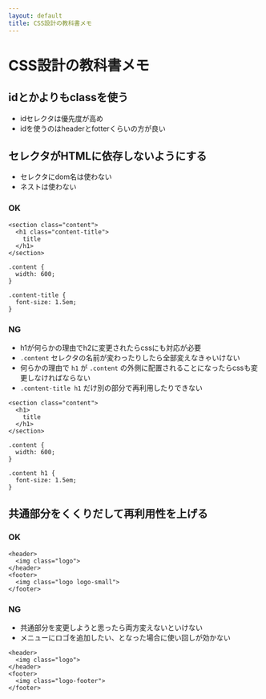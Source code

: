 ```yaml
---
layout: default
title: CSS設計の教科書メモ
---
```


# CSS設計の教科書メモ

## idとかよりもclassを使う

* idセレクタは優先度が高め
* idを使うのはheaderとfotterくらいの方が良い

## セレクタがHTMLに依存しないようにする

* セレクタにdom名は使わない
* ネストは使わない

### OK

```
<section class="content">
  <h1 class="content-title">
    title
  </h1>
</section>
```

```
.content {
  width: 600;
}

.content-title {
  font-size: 1.5em;
}
```

### NG

* h1が何らかの理由でh2に変更されたらcssにも対応が必要
* `.content` セレクタの名前が変わったりしたら全部変えなきゃいけない
* 何らかの理由で `h1` が `.content` の外側に配置されることになったらcssも変更しなければならない
* `.content-title h1` だけ別の部分で再利用したりできない

```
<section class="content">
  <h1>
    title
  </h1>
</section>
```

```
.content {
  width: 600;
}

.content h1 {
  font-size: 1.5em;
}
```

## 共通部分をくくりだして再利用性を上げる

### OK

```
<header>
  <img class="logo">
</header>
<footer>
  <img class="logo logo-small">
</footer>
```

### NG

* 共通部分を変更しようと思ったら両方変えないといけない
* メニューにロゴを追加したい、となった場合に使い回しが効かない

```
<header>
  <img class="logo">
</header>
<footer>
  <img class="logo-footer">
</footer>
```
